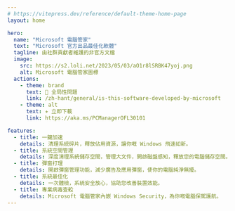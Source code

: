 ```yaml
---
# https://vitepress.dev/reference/default-theme-home-page
layout: home

hero:
  name: "Microsoft 電腦管家"
  text: "Microsoft 官方出品最佳化軟體"
  tagline: 由社群貢獻者維護的非官方文檔
  image:
    src: https://s2.loli.net/2023/05/03/aO1r8lSRBK47yoj.png
    alt: Microsoft 電腦管家圖標
  actions:
    - theme: brand
      text: 🛟 全局性問題
      link: /zh-hant/general/is-this-software-developed-by-microsoft
    - theme: alt
      text: ✈️ 立即下載
      link: https://aka.ms/PCManagerOFL30101

features:
  - title: 一鍵加速
    details: 清理系統碎片，釋放佔用資源，讓你嘅 Windows 飛速如新。
  - title: 系統空間管理
    details: 深度清理系統儲存空間，管理大文件，開啟磁盤感知，釋放您的電腦儲存空間。
  - title: 彈窗打理
    details: 開啟彈窗管理功能，減少廣告及應用彈窗，使你的電腦純淨無擾。
  - title: 系統最佳化
    details: 一次體檢，系統安全放心，協助您改善裝置效能。
  - title: 專業病毒查殺
    details: Microsoft 電腦管家內嵌 Windows Security，為你嘅電腦保駕護航。
---
```


